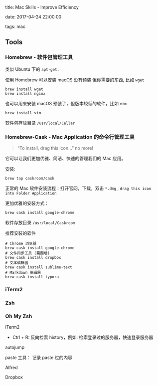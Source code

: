 title: Mac Skills - Improve Efficiency

date: 2017-04-24 22:00:00

tags: mac



## Tools

### Homebrew - 软件包管理工具

类似 Ubuntu 下的 `apt-get` .

使用 Homebrew 可以安装 macOS 没有预装 但你需要的东西, 比如 `wget`

```shell
brew install wget
brew install nginx
```

也可以用来安装 macOS 预装了，但版本较低的软件，比如 `vim`

```shell
brew install vim
```

软件包存放目录 `/usr/local/Cellar`

### Homebrew-Cask - Mac Application 的命令行管理工具

> “To install, drag this icon…” no more!

它可以让我们更加优雅、简洁、快速的管理我们的 Mac 应用。

安装:

```shell
brew tap caskroom/cask
```

正常的 Mac 软件安装流程：打开官网，下载，双击 `*.dmg` , `drag this icon into Folder Application`

更加优雅的安装方式：

```shell
brew cask install google-chrome
```

软件存放目录 `/usr/local/Caskroom`

推荐安装的软件

```shell
# Chrome 浏览器
brew cask install google-chrome
# 文件同步工具 (需翻墙)
brew cask install dropbox
# 文本编辑器
brew cask install sublime-text
# Markdown 编辑器
brew cask install typora
```





### iTerm2



### Zsh



### Oh My Zsh



iTerm2

- Ctrl + R: 反向检索 history，例如: 检索登录过的服务器，快速登录服务器



autojump

paste 工具： 记录 paste 过的内容

Alfred

Dropbox 
